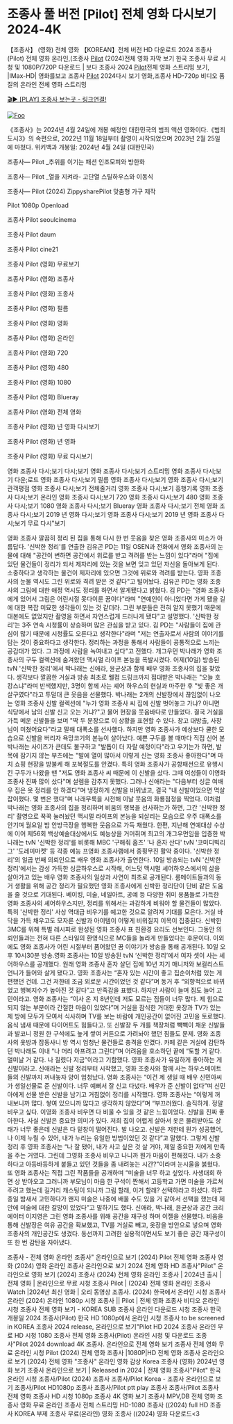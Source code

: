 # 조종사 풀 버전 [Pilot] 전체 영화 다시보기2024-4K

【조종사】 (영화) 전체 영화 【KOREAN】전체 버전 HD 다운로드 2024 조종사(Pilot) 전체 영화 온라인,(조종사 [Pilot](https://jpflix.cloud/ko/movie/965094) (2024)전체 영화 자막 보기 한국 조종사 무료 시청 및 1080P/720P 다운로드 | 보다 조종사 2024 [Pilot](https://jpflix.cloud/ko/movie/965094)전체 영화 스트리밍 보기, |IMax-HD| 영화를보고 조종사 [Pilot](https://jpflix.cloud/ko/movie/965094) 2024다시 보기 영화,조종사 HD-720p 비디오 품질의 온라인 전체 영화 스트리밍


[🎬▶ [PLAY] 조종사 보는곳 - 링크연결!](https://jpflix.cloud/ko/movie/965094)


<a href="https://jpflix.cloud/ko/movie/965094" rel="nofollow"><img src="https://camo.githubusercontent.com/917e6ed5c302499242165dcc02bdbce85c075fd21b35918eb9c0b771855261b8/68747470733a2f2f7374617469632e7769787374617469632e636f6d2f6d656469612f6232343966395f61646163386637306662336634356238383639313639366337376465313866337e6d76322e676966" alt="Foo" style="max-width: 100%;"></a>


《조종사》는 2024년 4월 24일에 개봉 예정인 대한민국의 범죄 액션 영화이다.《범죄도시3》의 속편으로, 2022년 11월 18일부터 촬영이 시작되었으며 2023년 2월 25일에 마쳤다. 위키백과 개봉일: 2024년 4월 24일 (대한민국)

조종사— Pilot _추위를 이기는 패션 인조모피와 방한화

조종사— Pilot _열을 지켜라- 고단열 스틸하우스와 이동식

조종사— Pilot (2024) ZippysharePilot 맞춤형 가구 제작

Pilot 1080p Openload

조종사 Pilot seoulcinema

조종사 Pilot daum

조종사 Pilot cine21

조종사 Pilot (영화) 무료보기

조종사 Pilot (영화) 조종사

조종사 Pilot (영화) 조종사

조종사 Pilot (영화) 필름

조종사 Pilot (영화) 영화

조종사 Pilot (영화) 온라인

조종사 Pilot (영화) 720

조종사 Pilot (영화) 480

조종사 Pilot (영화) 1080

조종사 Pilot (영화) Blueray

조종사 Pilot (영화) 전체 영화

조종사 Pilot (영화) 년 영화 다시보기

조종사 Pilot (영화) 년 영화

조종사 Pilot (영화) 무료 다시보기

영화 조종사 다시;보기 다시;보기 영화 조종사 다시;보기 스트리밍 영화 조종사 다시;보기 다운;로드 영화 조종사 다시;보기 필름 영화 조종사 다시;보기 영화 조종사 다시;보기 관객평점 영화 조종사 다시;보기 전체줄거리 영화 조종사 다시;보기 흥행기록 영화 조종사 다시;보기 온라인 영화 조종사 다시;보기 720 영화 조종사 다시;보기 480 영화 조종사 다시;보기 1080 영화 조종사 다시;보기 Blueray 영화 조종사 다시;보기 전체 영화 조종사 다시;보기 2019 년 영화 다시;보기 영화 조종사 다시;보기 2019 년 영화 조종사 다시;보기 무료 다시"보기

영화 조종사 깔끔히 정리 된 집을 통해 다시 한 번 웃음을 찾은 영화 조종사의 미소가 아름답다. '신박한 정리'를 연출한 김유곤 PD는 11일 OSEN과 전화에서 영화 조종사의 눈물에 대해 "공간이 변하면 공간에서 위로를 받고 격려를 받는 느낌이 있다"라며 "집에 있던 물건들이 정리가 되서 제자리에 있는 것을 보면 잊고 있던 자신을 돌아보게 된다. 소중하다고 생각하는 물건이 제자리에 있으면 그것에 위로와 격려를 받는다. 영화 조종사의 눈물 역시도 그린 위로와 격려 받은 것 같다"고 털어놨다. 김유곤 PD는 영화 조종사의 그림에 대한 애정 역시도 정리를 하면서 알게됐다고 밝혔다. 김 PD는 "영화 조종사에게 있어서 그림은 어린시절 못다이룬 꿈이다"라며 "연예인이 아니었다면 가게 됐을 길에 대한 복잡 미묘한 생각들이 있는 것 같더라. 그린 부분들은 전혀 알지 못했기 때문에 대본에도 없었지만 촬영을 하면서 자연스럽게 드러나게 됐다"고 설명했다. '신박한 정리'는 3주 연속 시청률이 상승하며 많은 관심을 받고 있다. 김 PD는 "사람들이 집에 관심이 많기 때문에 시청률도 오른다고 생각한다"라며 "저는 연출자로서 사람의 이야기를 담는 것이 중요하다고 생각한다. 정리하는 과정을 통해서 사람들이 공통적으로 느끼는 공감대가 있다. 그 과정에 사람을 녹여내고 싶다"고 전했다. 개그우먼 박나래가 영화 조종사의 구두 컬렉션에 숨겨왔던 맥시멀 라이프 본능을 폭발시켰다. 어제(10일) 방송된 tvN '신박한 정리'에서 박나래는 신애라, 윤균상과 함께 배우 영화 조종사의 집을 찾았다. 생각보다 깔끔한 거실과 방송 최초로 웰컴 드링크까지 접대받은 박나래는 "오늘 호캉스냐"라며 반색했지만, 3명이 함께 사는 셰어 하우스의 현실과 마주한 후 "빛 좋은 개살구였다"라고 투덜대 큰 웃음을 선물했다. 박나래는 2개의 신발장에서 끊임없이 나오는 영화 조종사 신발 컬렉션에 "누가 영화 조종사 씨 집에 신발 벗어놓고 가냐? 아니면 식당에서 남의 신발 신고 오는 거냐?"고 물어 현장을 웃음바다로 만들었다. 결국 거실을 가득 메운 신발들을 보며 "딱 두 문장으로 이 상황을 표현할 수 있다. 창고 대방출, 사장님이 미쳤어요다"라고 말해 대폭소를 선사했다. 하지만 영화 조종사가 예상보다 쿨한 모습으로 신발을 버리자 욕망코기의 본능이 살아났다. 예쁜 구두를 볼 때마다 직접 신어 본 박나래는 사이즈가 큰데도 불구하고 "발톱이 더 자랄 예정이다"라고 우기는가 하면, 발목에 잠기지 않는 부츠에는 "발에 열이 많아서 이렇게 신는 영화 조종사 좋아한다"며 마치 쇼핑 현장을 방불케 해 포복절도를 안겼다. 특히 영화 조종사가 공항패션으로 유행시킨 구두가 나왔을 땐 "저도 영화 조종사 씨 때문에 이 신발을 샀다. 그때 여성들이 이영화 조종사 진짜 많이 샀다"며 설렘을 감추지 못했다. 그러나 신애라는 "다음부터 싱글 여배우 집은 옷 정리를 안 하겠다"며 냉정하게 신발을 비워냈고, 결국 "내 신발이었으면 멱살잡이했다. 몇 번은 했다"며 나래무룩을 시전해 이날 웃음의 화룡점정을 찍었다. 이처럼 박나래는 영화 조종사의 집을 정리하며 비움의 행복을 선사하는가 하면, 그간 '신박한 정리' 촬영으로 꾹꾹 눌러놨던 맥시멀 라이프의 본능을 되살리는 모습으로 우주 대폭소를 안기며 월요일 밤 안방극장을 행복한 웃음으로 가득 채웠다. 한편, 지난해 연예대상 수상에 이어 제56회 백상예술대상에서도 예능상을 거머쥐며 최고의 개그우먼임을 입증한 박나래는 tvN '신박한 정리'를 비롯해 MBC '구해줘 홈즈' '나 혼자 산다' tvN '코미디빅리그' '도레미마켓' 등 각종 예능 프영화 조종사램에서 종횡무진 활약 중이다. '신박한 정리'의 일곱 번째 의뢰인으로 배우 영화 조종사가 출연한다. 10일 방송되는 tvN '신박한 정리'에서는 감성 가득한 싱글하우스로 시작해, 어느덧 맥시멀 셰어하우스에서의 삶을 살아가고 있는 배우 영화 조종사의 일상과 사연이 최초로 공개된다. 룸메이트들과의 동거 생활을 위해 공간 정리가 필요했던 영화 조종사에게 신박한 정리단이 단비 같은 도움을 줄 것으로 기대된다. 베이킹, 미술, 네일아트, 공예 등 다양한 취미 용품들로 가득한 영화 조종사의 셰어하우스지만, 정리를 위해서는 과감하게 비워야 할 물건들이 많았다. 특히 '신박한 정리' 사상 역대급 비우기를 예고한 것으로 알려져 기대를 모은다. 거실 바닥을 가득 채우고도 모자른 신발과 아이템이 어떻게 비워질지 이목이 집중된다. 신박한 3MC를 위해 특별 레시피로 완성된 영화 조종사 표 친환경 요리도 선보인다. 그동안 의뢰인들과는 전혀 다른 스타일의 환영식으로 MC들을 놀라게 만들었다는 후문이다. 이외에도 영화 조종사가 어린 시절부터 품어왔던 꿈 이야기가 방송을 통해 공개된다. 10일 오후 10시30분 방송.영화 조종사는 10일 방송된 tvN ‘신박한 정리’에서 여자 셋이 사는 셰어하우스를 공개했다. 원래 영화 조종사 혼자 살던 집에 10년 지기 매니저와 보컬리스트 언니가 들어와 살게 됐다고. 영화 조종사는 “혼자 있는 시간이 좋고 집순이처럼 있는 게 편했던 건데. 그건 저한테 조금 외로운 시간이었던 것 같다”며 동거 후 “외향적으로 바뀌었고 행복지수가 높아진 것 같다”고 만족감을 표했다. 하지만 사람이 늘며 짐도 늘어 고민이라고. 영화 조종사는 “이사 온 지 8년인데 저도 모르는 짐들이 너무 많다. 제 힘으로 되지 않는 부분이라 간절한 마음이 있었다”며 거실을 잠식한 거대한 옷장과 TV가 있는 제 방에 모두가 모여서 식사하며 TV를 보는 바람에 개인공간이 없어진 고민을 토로했다. 음식 냄새 때문에 다이어트도 힘들다고. 또 신발장 두 개를 책장처럼 빽빽이 채운 신발들과 발코니 정원 한 구석에도 높게 쌓여 커튼으로 가려놔야 했던 짐들도 문제. 영화 조종사의 옷방과 잡동사니 방 역시 엄청난 물건들로 충격을 안겼다. 카페 같은 거실에 감탄하던 박나래도 이내 “나 머리 아프려고 그린다”며 어려움을 호소하던 끝에 “토할 거 같다. 멀미날 거 같다. 나 질렸다 지금”이라고 기함했다. 영화 조종사가 유일하게 좋아하는 게 신발이라고. 신애라는 신발 정리부터 시작했고, 영화 조종사와 함께 사는 하우스메이트들의 신발까지 꺼내놓자 양이 엄청났다. 영화 조종사는 “이건 제 생일 때 배우 신민아씨가 생일선물로 준 신발이다. 너무 예뻐서 잘 신고 다녔다. 배우가 준 신발이 없다”며 신민아에게 선물 받은 신발을 남기고 거침없이 정리를 시작했다. 영화 조종사는 “이렇게 꺼내보니까 많다. 쌓여 있으니까 많다고 생각하지 않았다”며 “부끄러웠다. 솔직하게. 정말 비우고 싶다. 이영화 조종사 비우면 다 비울 수 있을 것 같은 느낌이었다. 신발을 진짜 좋아한다. 사실 신발은 중요한 의미가 있다. 저희 집이 어렵게 살아서 옷은 물려받아도 상태가 너무 좋은데 신발은 다 밑창이 떨어진다. 발 나오고. 신발은 저한테 뭔가 성공했어, 나 이제 누릴 수 있어, 내가 누리는 유일한 방법이었던 것 같다”고 말했다. 그렇게 신발 정리 후 영화 조종사는 “나 잘 됐어, 내가 사고 싶은 것 살 거야, 제일 중요한 저에게 만족을 주는 거였다. 그린데 그영화 조종사 비우고 나니까 뭔가 마음이 편해졌다. 내가 소중하다고 아등바등하게 붙들고 있던 것들을 좀 내려놓는 시간?”이라며 눈시울을 붉혔다. 또 영화 조종사는 직접 그린 작품들을 공개하며 “미술을 너무 하고 싶었다. 사생대회 하면 상 받아오고 그러니까 부모님이 마음 한 구석이 짠해서 고등학교 가면 미술을 가르쳐 주려고 했는데 길거리 캐스팅이 되니까 그림 할래, 이거 할래? 선택하라고 하셨다. 하루 종일 밤새서 고민하다가 왠지 미술은 나중에 배울 수도 있을 거 같아서 선택을 했는데 제 안에 미술에 대한 갈망이 있었다”고 말하기도 했다. 신애라, 박나래, 윤균상과 공간 크리에이터 이지영은 그린 영화 조종사를 위해 공간을 재구성 하며 이젤을 선물했다. 비움을 통해 신발장은 여유 공간을 확보했고, TV를 거실로 빼고, 옷장을 방안으로 넣으며 영화 조종사의 개인공간도 생겼다. 동선까지 고려한 실용적이면서도 보기 좋은 공간 재구성이 또 한 번 감탄을 자아냈다.

조종사 - 전체 영화 온라인 조종사" 온라인으로 보기 (2024) Pilot 전체 영화 조종사 영화 (2024) 영화 온라인 조종사 온라인으로 보기 2024 전체 영화 HD 조종사"Pilot" 온라인으로 영화 보기 (2024) 조종사 (2024) 전체 영화 온라인 조종사 | 2024년 출시 | 전체 영화 | 온라인으로 무료 시청 조종사 Pilot | (2024) 전체 영화 온라인 조종사 Watch |2024년 최신 영화 | 오리 동영상 조종사. (2024) 한국에서 온라인 시청 조종사 온라인 (2024) 온라인 1080p 시청 조종사 || Pilot | 전체 영화 조종사 비디오 온라인 시청 조종사 전체 영화 보기 - KOREA SUB 조종사 온라인 다운로드 시청 조종사 한국 개봉일 2024 조종사(Pilot) 한국 HD 1080p에서 온라인 시청 조종사 to be screened in KOREA 조종사 2024 release, 온라인으로 보기"Pilot HD 2024 조종사 온라인 무료 HD 시청 1080 조종사 전체 영화 조종사(Pilot) 온라인 시청 및 다운로드 조종사"Pilot 2024 download 4K 조종사. 온라인으로 전체 영화 보기 조종사 전체 영화 무료 온라인 시청 Pilot (2024) 전체 영화 조종사 |1080P|HD 전체 영화 조종사 온라인으로 보기 (2024) 전체 영화 "조종사" 온라인 영화 감상 Korea 조종사 (영화) 2024년 영화 보기 조종사 온라인으로 보기 | Released in 2024 | 전체 영화 조종사"Pilot" 한국 온라인 시청 조종사/Pilot (2024) 조종사 조종사/Pilot Korea - 조종사 온라인으로 보기 조종사/Pilot HD1080p 조종사 조종사/Pilot ptt play 조종사 조종사/Pilot 조종사 전체 영화 조종사 HD 시청 1080p 조종사 4K 영화 보기 조종사 MPV,DB 전체 영화 조종사 영화 무료 온라인 조종사 전체 스트리밍 HD-1080 조종사 ((2024) full HD 조종사 KOREA 부제 조종사 무료(온라인) 영화 조종사 ((2024) 영화 다운로드<3

